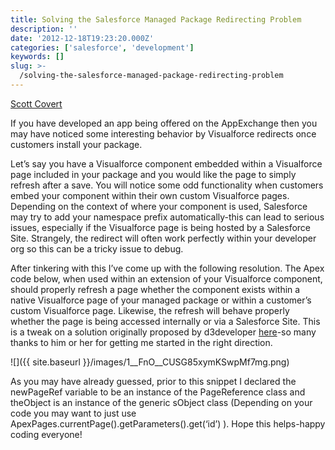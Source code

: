 ```yaml
---
title: Solving the Salesforce Managed Package Redirecting Problem
description: ''
date: '2012-12-18T19:23:20.000Z'
categories: ['salesforce', 'development']
keywords: []
slug: >-
  /solving-the-salesforce-managed-package-redirecting-problem
---
```


[Scott
Covert](https://www.tython.co/)

If you have developed an app being offered on the AppExchange then you may have noticed some interesting behavior by Visualforce redirects once customers install your package.

Let’s say you have a Visualforce component embedded within a Visualforce page included in your package and you would like the page to simply refresh after a save. You will notice some odd functionality when customers embed your component within their own custom Visualforce pages. Depending on the context of where your component is used, Salesforce may try to add your namespace prefix automatically-this can lead to serious issues, especially if the Visualforce page is being hosted by a Salesforce Site. Strangely, the redirect will often work perfectly within your developer org so this can be a tricky issue to debug.

After tinkering with this I’ve come up with the following resolution. The Apex code below, when used within an extension of your Visualforce component, should properly refresh a page whether the component exists within a native Visualforce page of your managed package or within a customer’s custom Visualforce page. Likewise, the refresh will behave properly whether the page is being accessed internally or via a Salesforce Site. This is a tweak on a solution originally proposed by d3developer [here](http://boards.developerforce.com/t5/Apex-Code-Development/Get-Current-Page-URL-in-Apex-Class-Full-amp-Exact-URL/td-p/134623)\-so many thanks to him or her for getting me started in the right direction.

![]({{ site.baseurl }}/images/1__FnO__CUSG85xymKSwpMf7mg.png)

As you may have already guessed, prior to this snippet I declared the newPageRef variable to be an instance of the PageReference class and theObject is an instance of the generic sObject class (Depending on your code you may want to just use ApexPages.currentPage().getParameters().get(‘id’) ). Hope this helps-happy coding everyone!